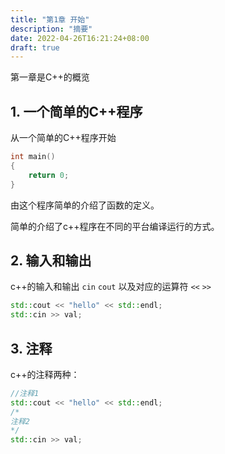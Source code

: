 ```yaml
---
title: "第1章 开始"
description: "摘要"
date: 2022-04-26T16:21:24+08:00
draft: true
---
```




第一章是C++的概览

## 1. 一个简单的C++程序

从一个简单的C++程序开始

```c++
int main()
{
    return 0;
}
```

由这个程序简单的介绍了函数的定义。

简单的介绍了c++程序在不同的平台编译运行的方式。



## 2. 输入和输出

c++的输入和输出 `cin` `cout` 以及对应的运算符 `<<` `>>`

```c++
std::cout << "hello" << std::endl;
std::cin >> val;
```



## 3. 注释

c++的注释两种：

```c++
//注释1
std::cout << "hello" << std::endl;
/*
注释2
*/
std::cin >> val;
```

